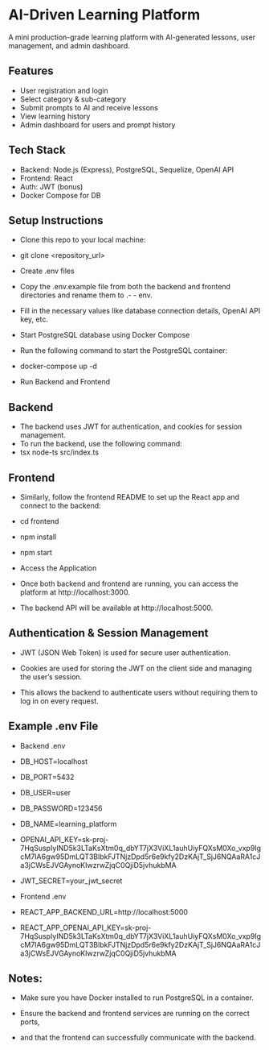 # AI-Driven Learning Platform

A mini production-grade learning platform with AI-generated lessons, user management, and admin dashboard.

## Features
- User registration and login
- Select category & sub-category
- Submit prompts to AI and receive lessons
- View learning history
- Admin dashboard for users and prompt history

## Tech Stack
- Backend: Node.js (Express), PostgreSQL, Sequelize, OpenAI API
- Frontend: React
- Auth: JWT (bonus)
- Docker Compose for DB

## Setup Instructions
- Clone this repo to your local machine:
- git clone <repository_url>
- Create .env files
- Copy the .env.example file from both the backend and frontend directories and rename them to .- - env.
- Fill in the necessary values like database connection details, OpenAI API key, etc.

- Start PostgreSQL database using Docker Compose
- Run the following command to start the PostgreSQL container:

- docker-compose up -d
- Run Backend and Frontend

## Backend
- The backend uses JWT for authentication, and cookies for session management.
- To run the backend, use the following command:
- tsx node-ts src/index.ts
## Frontend
- Similarly, follow the frontend README to set up the React app and connect to the backend:

- cd frontend
- npm install
- npm start
- Access the Application
- Once both backend and frontend are running, you can access the platform at http://localhost:3000.
- The backend API will be available at http://localhost:5000.

## Authentication & Session Management
- JWT (JSON Web Token) is used for secure user authentication.

- Cookies are used for storing the JWT on the client side and managing the user’s session. 
- This allows the backend to authenticate users without requiring them to log in on every request.

## Example .env File
- Backend .env
- DB_HOST=localhost
- DB_PORT=5432
- DB_USER=user
- DB_PASSWORD=123456
- DB_NAME=learning_platform
- OPENAI_API_KEY=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
- JWT_SECRET=your_jwt_secret

- Frontend .env
- REACT_APP_BACKEND_URL=http://localhost:5000
- REACT_APP_OPENAI_API_KEY=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

## Notes:
- Make sure you have Docker installed to run PostgreSQL in a container.

- Ensure the backend and frontend services are running on the correct ports, 
- and that the frontend can successfully communicate with the backend.
